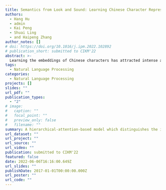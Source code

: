 ```yaml
---
title: Semantics from Look and Sound: Learning Chinese Character Representations from Function-Specific Components and Pronunciations
authors:
  - Hang Hu
  - admin
  - Kai Peng
  - Shuai Ling
  - and Haipeng Zhang
author_notes: []
# doi: https://doi.org/10.1016/j.ipm.2022.102892
# publication_short: submitted to CIKM'22
abstract: >-
  Learning the embeddings of Chinese characters has attracted intense attention and has benefited various downstream NLP tasks. Unlike English, each Chinese character serves as a unit of semantics, with contributions from its glyph and pronunciation. Glyphs are formed by semantic and phonetic components. Previous studies exploit shared components between characters to capture the semantic connections at the character level, enhancing their embedding quality. However, they do not distinguish semantic and phonetic components. This on one hand oversimplifies the information delivered in a component as unitary and on other hand, overlooks the phonetic components’ relations with pronunciations in delivering sound-related information. In this paper, we propose a Semantic-Phonetic-Pronunciation Graph Attention (SPPGAT) model based on hierarchical attention, including node-level, sound-level, and aggregation-level attentions. Specifically, the node-level attention learns the importance between a node and its type-specific one-hop neighbors, while the sound-level attention and the aggregation-level attention jointly learn the importance value of information from each type of property. Experiments show that our model surpasses state-of-the-art approaches in common NLP tasks including named entity recognition, part of speech tagging, word segmentation, and text classification.
tags:
  - Natural Language Processing
categories:
  - Natural Language Processing
projects: []
slides: ""
url_pdf: ""
publication_types:
  - "2"
# image:
#   caption: ""
#   focal_point: ""
#   preview_only: false
#   filename: ""
summary: A hierarchical-attention-based model which distinguishes the importance of function-specific information at sub-character level.
url_dataset: ""
url_project: ""
url_source: ""
url_video: ""
publication: submitted to CIKM'22
featured: false
date: 2022-06-06T16:16:00.649Z
url_slides: ""
publishDate: 2017-01-01T00:00:00.000Z
url_poster: ""
url_code: ""
---
```

